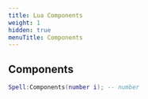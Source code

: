 ```yaml
---
title: Lua Components
weight: 1
hidden: true
menuTitle: Components
---
```

## Components
```lua
Spell:Components(number i); -- number
```